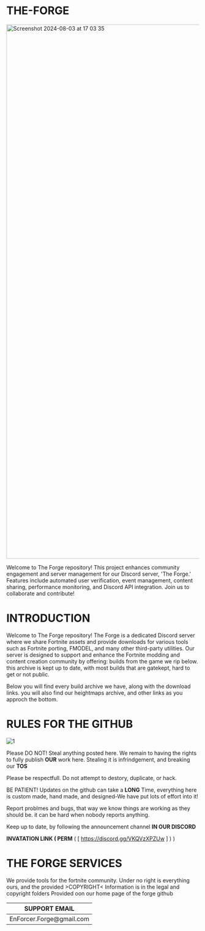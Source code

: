 # THE-FORGE

<img width="1393" alt="Screenshot 2024-08-03 at 17 03 35" src="https://github.com/user-attachments/assets/87994308-5f18-4861-8783-6a24c30fa9d6">



Welcome to The Forge repository! This project enhances community engagement and server management for our Discord server, 'The Forge.' Features include automated user verification, event management, content sharing, performance monitoring, and Discord API integration. Join us to collaborate and contribute!

# INTRODUCTION
Welcome to The Forge repository! The Forge is a dedicated Discord server where we share Fortnite assets and provide downloads for various tools such as Fortnite porting, FMODEL, and many other third-party utilities. Our server is designed to support and enhance the Fortnite modding and content creation community by offering: builds from the game we rip below. this archive is kept up to date, with most builds that are gatekept, hard to get or not public.

Below you will find every build archive we have, along with the download links. you will also find our heightmaps archive, and other links as you approch the bottom.


 
 <table class="data-table">
 <thead>
            <tr>
                <th>SUPPORT EMAIL</th>
                </tr>
        </thead>
        <tbody>
            <tr>
                <td>EnForcer.Forge@gmail.com</td>

# RULES FOR THE GITHUB

![1](https://github.com/user-attachments/assets/7a88d803-3826-46de-a038-04bb48cb4f00)


Please DO NOT! Steal anything posted here. We remain to having the rights to fully publish **OUR** work here. Stealing it is infrindgement, and breaking our **TOS**

Please be respectfull. Do not attempt to destory, duplicate, or hack.

BE PATIENT! Updates on the github can take a **LONG** Time, everything here is custom made, hand made, and designed-We have put lots of effort into it!

Report problmes and bugs, that way we know things are working as they should be. it can be hard when nobody reports anything.

Keep up to date, by following the announcement channel **IN OUR DISCORD**

**INVATATION LINK ( PERM** ( [ https://discord.gg/VKQVzXPZUw ] ) )
     
 # THE FORGE SERVICES

We provide tools for the fortnite community. Under no right is everything ours, and the provided >COPYRIGHT< Information is in the legal and copyright folders Provided oon our home page of the forge github


